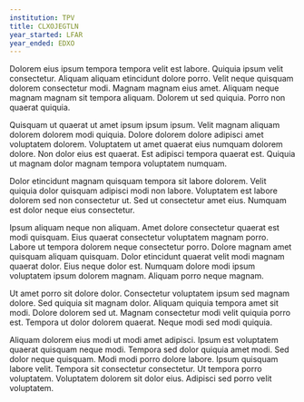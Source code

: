 ```yaml
---
institution: TPV
title: CLXOJEGTLN
year_started: LFAR
year_ended: EDXO
---
```


Dolorem eius ipsum tempora tempora velit est labore. Quiquia ipsum velit consectetur. Aliquam aliquam etincidunt dolore porro. Velit neque quisquam dolorem consectetur modi. Magnam magnam eius amet. Aliquam neque magnam magnam sit tempora aliquam. Dolorem ut sed quiquia. Porro non quaerat quiquia.

Quisquam ut quaerat ut amet ipsum ipsum ipsum. Velit magnam aliquam dolorem dolorem modi quiquia. Dolore dolorem dolore adipisci amet voluptatem dolorem. Voluptatem ut amet quaerat eius numquam dolorem dolore. Non dolor eius est quaerat. Est adipisci tempora quaerat est. Quiquia ut magnam dolor magnam tempora voluptatem numquam.

Dolor etincidunt magnam quisquam tempora sit labore dolorem. Velit quiquia dolor quisquam adipisci modi non labore. Voluptatem est labore dolorem sed non consectetur ut. Sed ut consectetur amet eius. Numquam est dolor neque eius consectetur.

Ipsum aliquam neque non aliquam. Amet dolore consectetur quaerat est modi quisquam. Eius quaerat consectetur voluptatem magnam porro. Labore ut tempora dolorem neque consectetur porro. Dolore magnam amet quisquam aliquam quisquam. Dolor etincidunt quaerat velit modi magnam quaerat dolor. Eius neque dolor est. Numquam dolore modi ipsum voluptatem ipsum dolorem magnam. Aliquam porro neque magnam.

Ut amet porro sit dolore dolor. Consectetur voluptatem ipsum sed magnam dolore. Sed quiquia sit magnam dolor. Aliquam quiquia tempora amet sit modi. Dolore dolorem sed ut. Magnam consectetur modi velit quiquia porro est. Tempora ut dolor dolorem quaerat. Neque modi sed modi quiquia.

Aliquam dolorem eius modi ut modi amet adipisci. Ipsum est voluptatem quaerat quisquam neque modi. Tempora sed dolor quiquia amet modi. Sed dolor neque quisquam. Modi modi porro dolore labore. Ipsum quisquam labore velit. Tempora sit consectetur consectetur. Ut tempora porro voluptatem. Voluptatem dolorem sit dolor eius. Adipisci sed porro velit voluptatem.
    